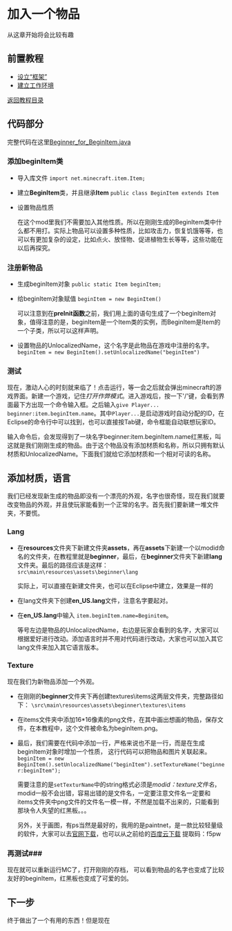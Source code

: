 # 加入一个物品 #

从这章开始将会比较有趣

## 前置教程 ##

* [设立“框架”](/Document/FirstMod.md/)
* [建立工作环境](/Document/SetupEnvironment.md/)

[返回教程目录](../Readme.md)

## 代码部分 ##

完整代码在这里[Beginner_for_BeginItem.java](\Document\CodeExample\Beginner_for_BeginItem.java)
### 添加beginItem类 ###

* 导入库文件 `import net.minecraft.item.Item;`
* 建立**BeginItem**类，并且继承**Item** `public class BeginItem extends Item`
* 设置物品性质
	
	在这个mod里我们不需要加入其他性质。所以在刚刚生成的BeginItem类中什么都不用打。实际上物品可以设置多种性质，比如攻击力，恢复饥饿等等，也可以有更加复杂的设定，比如点火、放怪物、促进植物生长等等，这些功能在以后再探究。

### 注册新物品 ###

* 生成beginItem对象 `public static Item beginItem;`
* 给beginItem对象赋值 `beginItem = new BeginItem()`
	
	可以注意到在**preInit函数**之前，我们用上面的语句生成了一个beginItem对象，值得注意的是，beginItem是一个Item类的实例，而BeginItem是Item的一个子类，所以可以这样声明。
* 设置物品的UnlocalizedName，这个名字是此物品在游戏中注册的名字。
`beginItem = new BeginItem().setUnlocalizedName("beginItem")`

### 测试 ###

现在，激动人心的时刻就来临了！点击运行，等一会之后就会弹出minecraft的游戏界面。新建一个游戏，记住*打开作弊模式*。进入游戏后，按一下'/'键，会看到界面最下方出现一个命令输入框。之后输入`give Player... beginner:item.beginItem.name`。其中`Player...`是启动游戏时自动分配的ID，在Eclipse的命令行中可以找到，也可以直接按Tab键，命令框能自动联想玩家ID。

输入命令后，会发现得到了一块名字beginner:item.beginItem.name红黑板，叫这就是我们刚刚生成的物品。由于这个物品没有添加材质和名称，所以只拥有默认材质和UnlocalizedName。下面我们就给它添加材质和一个相对可读的名称。


## 添加材质，语言 ##

我们已经发现新生成的物品即没有一个漂亮的外观，名字也很奇怪，现在我们就要改变物品的外观，并且使玩家能看到一个正常的名字。首先我们要新建一堆文件夹，不要慌。

### Lang ###

* 在**resources**文件夹下新建文件夹**assets**，再在**assets**下新建一个以modid命名的文件夹，在教程里就是**beginner**，最后，在**beginner**文件夹下新建**lang**文件夹。最后的路径应该是这样：
`src\main\resources\assets\beginner\lang`

	实际上，可以直接在新建文件夹，也可以在Eclipse中建立，效果是一样的


* 在lang文件夹下创建**en_US.lang**文件，注意名字要起对。
* 在**en_US.lang**中输入 `item.beginItem.name=Beginitem`。

	等号左边是物品的UnlocalizedName，右边是玩家会看到的名字，大家可以根据爱好进行改动。添加语言时并不用对代码进行改动，大家也可以加入其它lang文件来加入其它语言版本。

### Texture ###
现在我们为新物品添加一个外观。

* 在刚刚的**beginner**文件夹下再创建textures\items这两层文件夹，完整路径如下： `\src\main\resources\assets\beginner\textures\items`
* 在items文件夹中添加16*16像素的png文件，在其中画出想画的物品，保存文件，在本教程中，这个文件被命名为beginItem.png。
* 最后，我们需要在代码中添加一行，严格来说也不是一行，而是在生成beginItem对象时增加一个性质， 这行代码可以把物品和图片关联起来。 `beginItem = new BeginItem().setUnlocalizedName("beginItem").setTextureName("beginner:beginItem");` 

	需要注意的是`setTexturName`中的string格式必须是*modid：texture文件名*，modid一般不会出错，容易出错的是文件名，一定要注意文件名一定要和items文件夹中png文件的文件名一模一样，不然是加载不出来的，只能看到那块令人失望的红黑板。。。

	另外，关于画图，有ps当然是最好的，我用的是paintnet，是一款比较轻量级的软件，大家可以去[官网下载]()，也可以从之前给的[百度云下载](https://pan.baidu.com/s/1dFhXk9z) 提取码：f5pw

### 再测试###
现在就可以重新运行MC了，打开刚刚的存档， 可以看到物品的名字也变成了比较友好的beginItem，红黑板也变成了可爱的剑。

## 下一步 ##
终于做出了一个有用的东西！但是现在
